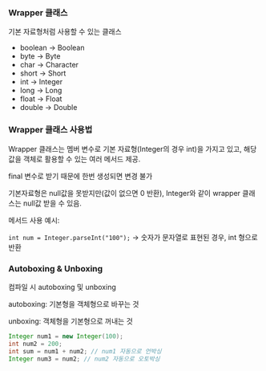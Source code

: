### Wrapper 클래스

기본 자료형처럼 사용할 수 있는 클래스

- boolean -> Boolean
- byte -> Byte
- char -> Character
- short -> Short
- int -> Integer
- long -> Long
- float -> Float
- double -> Double

### Wrapper 클래스 사용법

Wrapper 클래스는 멤버 변수로 기본 자료형(Integer의 경우 int)을 가지고 있고, 해당 값을 객체로 활용할 수 있는 여러 메서드 제공.

final 변수로 받기 때문에 한번 생성되면 변경 불가

기본자료형은 null값을 못받지만(값이 없으면 0 반환), Integer와 같이 wrapper 클래스는 null값 받을 수 있음.

메서드 사용 예시:

`int num = Integer.parseInt("100");` -> 숫자가 문자열로 표현된 경우, int 형으로 반환

### Autoboxing & Unboxing

컴파일 시 autoboxing 및 unboxing

autoboxing: 기본형을 객체형으로 바꾸는 것

unboxing: 객체형을 기본형으로 꺼내는 것

```java
Integer num1 = new Integer(100);
int num2 = 200;
int sum = num1 + num2; // num1 자동으로 언박싱
Integer num3 = num2; // num2 자동으로 오토박싱
```